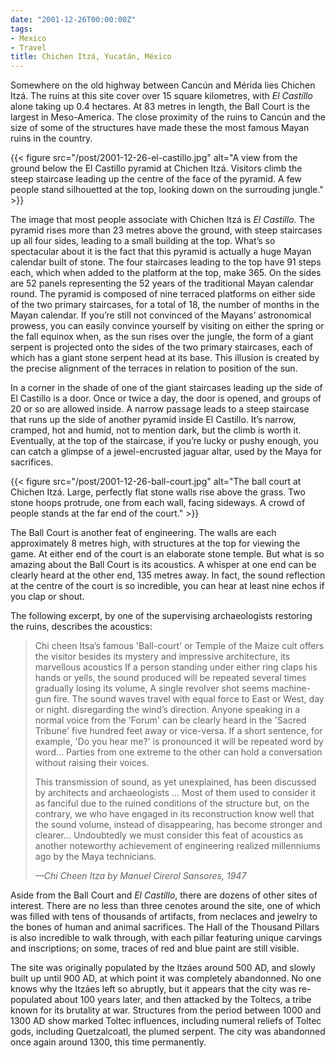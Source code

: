 ```yaml
---
date: "2001-12-26T00:00:00Z"
tags:
- Mexico
- Travel
title: Chichen Itzá, Yucatán, México
---
```


Somewhere on the old highway between Cancún and Mérida lies Chichen Itzá. The
ruins at this site cover over 15 square kilometres, with *El Castillo* alone
taking up 0.4 hectares. At 83 metres in length, the Ball Court is the largest
in Meso-America. The close proximity of the ruins to Cancún and the size of
some of the structures have made these the most famous Mayan ruins in the
country.<!--more-->

{{< figure src="/post/2001-12-26-el-castillo.jpg" alt="A view from the ground below the El Castillo pyramid at Chichen Itzá. Visitors climb the steep staircase leading up the centre of the face of the pyramid. A few people stand silhouetted at the top, looking down on the surrouding jungle." >}}

The image that most people associate with Chichen Itzá is *El Castillo*. The
pyramid rises more than 23 metres above the ground, with steep staircases up
all four sides, leading to a small building at the top. What’s so spectacular
about it is the fact that this pyramid is actually a huge Mayan calendar built
of stone.  The four staircases leading to the top have 91 steps each, which
when added to the platform at the top, make 365. On the sides are 52 panels
representing the 52 years of the traditional Mayan calendar round. The pyramid
is composed of nine terraced platforms on either side of the two primary
staircases, for a total of 18, the number of months in the Mayan calendar. If
you’re still not convinced of the Mayans’ astronomical prowess, you can easily
convince yourself by visiting on either the spring or the fall equinox when, as
the sun rises over the jungle, the form of a giant serpent is projected onto
the sides of the two primary staircases, each of which has a giant stone
serpent head at its base. This illusion is created by the precise alignment of
the terraces in relation to position of the sun.

In a corner in the shade of one of the giant staircases leading up the side of
El Castillo is a door. Once or twice a day, the door is opened, and groups of
20 or so are allowed inside. A narrow passage leads to a steep staircase that
runs up the side of another pyramid inside El Castillo. It’s narrow, cramped,
hot and humid, not to mention dark, but the climb is worth it. Eventually, at
the top of the staircase, if you’re lucky or pushy enough, you can catch a
glimpse of a jewel-encrusted jaguar altar, used by the Maya for sacrifices.

{{< figure src="/post/2001-12-26-ball-court.jpg" alt="The ball court at Chichen Itzá. Large, perfectly flat stone walls rise above the grass. Two stone hoops protrude, one from each wall, facing sideways. A crowd of people stands at the far end of the court." >}}

The Ball Court is another feat of engineering. The walls are each approximately
8 metres high, with structures at the top for viewing the game. At either end
of the court is an elaborate stone temple. But what is so amazing about the
Ball Court is its acoustics. A whisper at one end can be clearly heard at the
other end, 135 metres away. In fact, the sound reflection at the centre of the
court is so incredible, you can hear at least nine echos if you clap or shout.

The following excerpt, by one of the supervising archaeologists restoring the
ruins, describes the acoustics:

> Chi cheen Itsa’s famous 'Ball-court' or Temple of the Maize cult offers the
> visitor besides its mystery and impressive architecture, its marvellous
> acoustics If a person standing under either ring claps his hands or yells, the
> sound produced will be repeated several times gradually losing its volume, A
> single revolver shot seems machine-gun fire. The sound waves travel with equal
> force to East or West, day or night. disregarding the wind’s direction. Anyone
> speaking in a normal voice from the 'Forum' can be clearly heard in the 'Sacred
> Tribune' five hundred feet away or vice-versa. If a short sentence, for
> example, 'Do you hear me?' is pronounced it will be repeated word by word...
> Parties from one extreme to the other can hold a conversation without raising
> their voices.
>
> This transmission of sound, as yet unexplained, has been discussed by
> architects and archaeologists ... Most of them used to consider it as fanciful
> due to the ruined conditions of the structure but, on the contrary, we who have
> engaged in its reconstruction know well that the sound volume, instead of
> disappearing, has become stronger and clearer... Undoubtedly we must consider
> this feat of acoustics as another noteworthy achievement of engineering
> realized millenniums ago by the Maya technicians.
>
> _—Chi Cheen Itza by Manuel Cirerol Sansores, 1947_

Aside from the Ball Court and *El Castillo*, there are dozens of other sites of
interest. There are no less than three cenotes around the site, one of which
was filled with tens of thousands of artifacts, from neclaces and jewelry to
the bones of human and animal sacrifices. The Hall of the Thousand Pillars is
also incredible to walk through, with each pillar featuring unique carvings and
inscriptions; on some, traces of red and blue paint are still visible.

The site was originally populated by the Itzáes around 500 AD, and slowly built
up until 900 AD, at which point it was completely abandonned. No one knows why
the Itzáes left so abruptly, but it appears that the city was re-populated
about 100 years later, and then attacked by the Toltecs, a tribe known for its
brutality at war. Structures from the period between 1000 and 1300 AD show
marked Toltec influences, including numeral reliefs of Toltec gods, including
Quetzalcoatl, the plumed serpent. The city was abandonned once again around
1300, this time permanently.

